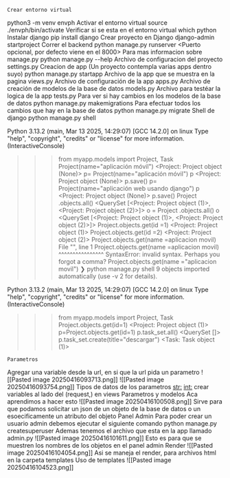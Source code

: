 	Crear entorno virtual
python3 -m venv envph
	Activar el entorno virtual
source ./envph/bin/activate
	Verificar si se esta en el entorno virtual 
which python
	Instalar django
pip install django
	Crear proyecto en Django
django-admin startproject <Nombre del proyecto> <Ruta donde se creara>
	Correr el backend 
python manage.py runserver <Puerto opcional, por defecto viene en el 8000>
	Para mas informacion sobre manage.py 
python manage.py --help
	Archivo de configuracion del proyecto
settings.py
	Creacion de app (Un proyecto contempla varias apps dentro suyo)
python manage.py startapp <Nombre de la aplicacion>
	Archivo de la app que se muestra en la pagina 
views.py
	Archivo de configuración de la app
apps.py
	Archivo de creación de modelos de la base de datos 
models.py
	Archivo para testéar la logica de la app
tests.py
	Para ver si hay cambios en los modelos de la base de datos
python manage.py makemigrations
	Para efectuar todos los cambios que hay en la base de datos
python manage.py migrate
	Shell de django
python manage.py shell

Python 3.13.2 (main, Mar 13 2025, 14:29:07) [GCC 14.2.0] on linux
Type "help", "copyright", "credits" or "license" for more information.
(InteractiveConsole)
>>> from myapp.models import Project, Task
>>> Project(name="aplicación móvil")
<Project: Project object (None)>
>>> p= Project(name="aplicación móvil")
>>> p
<Project: Project object (None)>
>>> p.save()
>>> p= Project(name="aplicación web usando django")
>>> p
<Project: Project object (None)>
>>> p.save()
>>> Project .objects.all()
<QuerySet [<Project: Project object (1)>, <Project: Project object (2)>]>
>>> o = Project .objects.all()
>>> o
<QuerySet [<Project: Project object (1)>, <Project: Project object (2)>]>
>>> Project.objects.get(id =1)
<Project: Project object (1)>
>>> Project.objects.get(id =2)
<Project: Project object (2)>
>>> Project.objects.get(name =aplicacion movil)
  File "<console>", line 1
    Project.objects.get(name =aplicacion movil)
                              ^^^^^^^^^^^^^^^^
SyntaxError: invalid syntax. Perhaps you forgot a comma?
>>> Project.objects.get(name ="aplicacion movil")
❯ python manage.py shell
9 objects imported automatically (use -v 2 for details).

Python 3.13.2 (main, Mar 13 2025, 14:29:07) [GCC 14.2.0] on linux
Type "help", "copyright", "credits" or "license" for more information.
(InteractiveConsole)
>>> from myapp.models import Project, Task
>>> Project.objects.get(id=1)
<Project: Project object (1)>
>>> p=Project.objects.get(id=1)
>>> p.task_set.all()
<QuerySet []>
>>> p.task_set.create(title="descargar")
<Task: Task object (1)>

	Parametros
Agregar una variable desde la url, en si que la url pida un parametro 
![[Pasted image 20250416093713.png]]
![[Pasted image 20250416093754.png]]
Tipos de datos de los parametros 
<str:> <int:>
crear variables al lado del (request,<ACA>) en views
	Parametros y modelos
Aca aprendimos a hacer esto 
![[Pasted image 20250416100508.png]]
Sirve para que podamos solicitar un json de un objeto de la base de datos o un esoecificamente un atributo del objeto
	Panel Admin
Para poder crear un usuario admin debemos ejecutar el siguiente comando
python manage.py createsuperuser
Ademas tenemos el archivo que esta en la app llamado admin.py
![[Pasted image 20250416101611.png]]
Esto es para que se muestren los nombres de los objetos en el panel admin
	Render
	![[Pasted image 20250416104054.png]]
Asi se maneja el render, para archivos html en la carpeta templates
	Uso de templates
![[Pasted image 20250416104523.png]]
